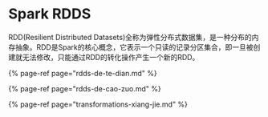 # Spark RDDS

RDD\(Resilient Distributed Datasets\)全称为弹性分布式数据集，是一种分布的内存抽象。RDD是Spark的核心概念，它表示一个只读的记录分区集合，即一旦被创建就无法修改，只能通过RDD的转化操作产生一个新的RDD。

{% page-ref page="rdds-de-te-dian.md" %}

{% page-ref page="rdds-de-cao-zuo.md" %}

{% page-ref page="transformations-xiang-jie.md" %}



